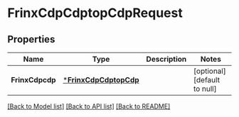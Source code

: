 # FrinxCdpCdptopCdpRequest

## Properties
Name | Type | Description | Notes
------------ | ------------- | ------------- | -------------
**FrinxCdpcdp** | [***FrinxCdpCdptopCdp**](frinx.cdp.cdptop.Cdp.md) |  | [optional] [default to null]

[[Back to Model list]](../README.md#documentation-for-models) [[Back to API list]](../README.md#documentation-for-api-endpoints) [[Back to README]](../README.md)


